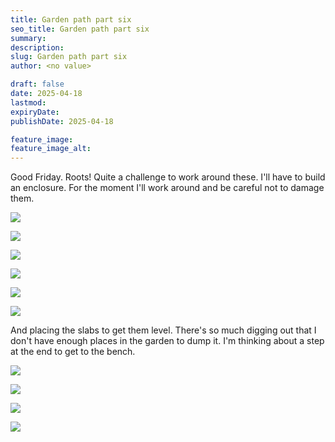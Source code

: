 ```yaml
---
title: Garden path part six
seo_title: Garden path part six
summary:
description:
slug: Garden path part six
author: <no value>

draft: false
date: 2025-04-18
lastmod:
expiryDate:
publishDate: 2025-04-18

feature_image:
feature_image_alt:
---
```

Good Friday. Roots! Quite a challenge to work around these. I'll have to build an enclosure. 
For the moment I'll work around and be careful not to damage them.

![](/images/1899.jpeg )

![](/images/1900.jpeg )

![](/images/1901.jpeg )

![](/images/1902.jpeg )

![](/images/1904.jpeg )

![](/images/1906.jpeg )


And placing the slabs to get them level. There's so much digging out that I don't have enough places in the garden 
to dump it. I'm thinking about a step at the end to get to the bench.

![](/images/1907.jpeg )

![](/images/1910.jpeg )

![](/images/1911.jpeg )

![](/images/1912.jpeg )